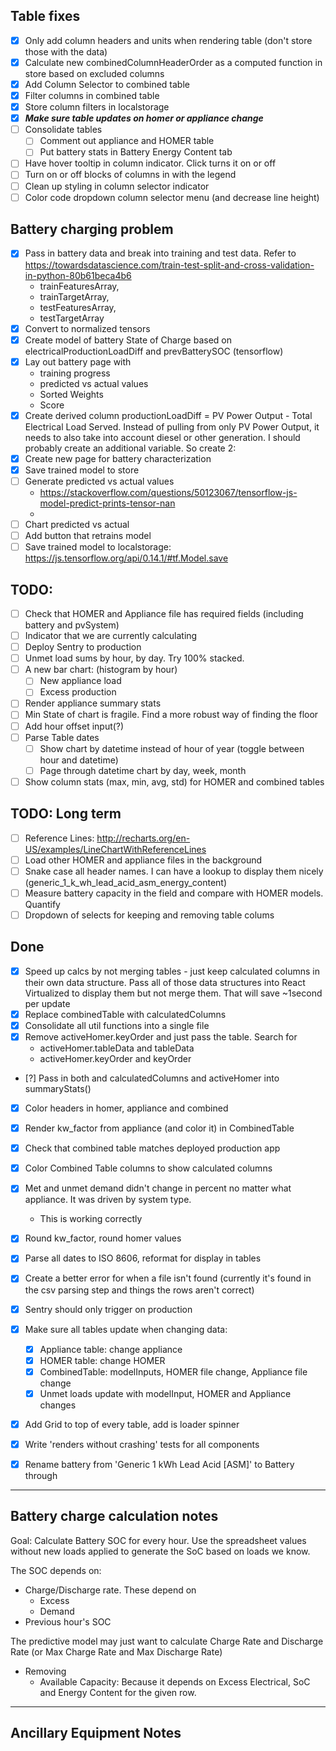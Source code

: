 ## Table fixes

- [x] Only add column headers and units when rendering table (don't store those with the data)
- [x] Calculate new combinedColumnHeaderOrder as a computed function in store based on excluded columns
- [x] Add Column Selector to combined table
- [x] Filter columns in combined table
- [x] Store column filters in localstorage
- [x] **_Make sure table updates on homer or appliance change_**
- [ ] Consolidate tables
  - [ ] Comment out appliance and HOMER table
  - [ ] Put battery stats in Battery Energy Content tab
- [ ] Have hover tooltip in column indicator. Click turns it on or off
- [ ] Turn on or off blocks of columns in with the legend
- [ ] Clean up styling in column selector indicator
- [ ] Color code dropdown column selector menu (and decrease line height)

## Battery charging problem

- [x] Pass in battery data and break into training and test data. Refer to https://towardsdatascience.com/train-test-split-and-cross-validation-in-python-80b61beca4b6
  - trainFeaturesArray,
  - trainTargetArray,
  - testFeaturesArray,
  - testTargetArray
- [x] Convert to normalized tensors
- [x] Create model of battery State of Charge based on electricalProductionLoadDiff and prevBatterySOC (tensorflow)
- [x] Lay out battery page with
  - training progress
  - predicted vs actual values
  - Sorted Weights
  - Score
- [x] Create derived column productionLoadDiff = PV Power Output - Total Electrical Load Served. Instead of pulling from only PV Power Output, it needs to also take into account diesel or other generation. I should probably create an additional variable. So create 2:
- [x] Create new page for battery characterization
- [x] Save trained model to store
- [ ] Generate predicted vs actual values
  - https://stackoverflow.com/questions/50123067/tensorflow-js-model-predict-prints-tensor-nan
  -
- [ ] Chart predicted vs actual
- [ ] Add button that retrains model
- [ ] Save trained model to localstorage: https://js.tensorflow.org/api/0.14.1/#tf.Model.save

## TODO:

- [ ] Check that HOMER and Appliance file has required fields (including battery and pvSystem)
- [ ] Indicator that we are currently calculating
- [ ] Deploy Sentry to production
- [ ] Unmet load sums by hour, by day. Try 100% stacked.
- [ ] A new bar chart: (histogram by hour)
  - [ ] New appliance load
  - [ ] Excess production
- [ ] Render appliance summary stats
- [ ] Min State of chart is fragile. Find a more robust way of finding the floor
- [ ] Add hour offset input(?)
- [ ] Parse Table dates
  - [ ] Show chart by datetime instead of hour of year (toggle between hour and datetime)
  - [ ] Page through datetime chart by day, week, month
- [ ] Show column stats (max, min, avg, std) for HOMER and combined tables

## TODO: Long term

- [ ] Reference Lines: http://recharts.org/en-US/examples/LineChartWithReferenceLines
- [ ] Load other HOMER and appliance files in the background
- [ ] Snake case all header names. I can have a lookup to display them nicely (generic_1_k_wh_lead_acid_asm_energy_content)
- [ ] Measure battery capacity in the field and compare with HOMER models. Quantify
- [ ] Dropdown of selects for keeping and removing table colums

## Done

- [x] Speed up calcs by not merging tables - just keep calculated columns in their own data structure. Pass all of those data structures into React Virtualized to display them but not merge them. That will save ~1second per update
- [x] Replace combinedTable with calculatedColumns
- [x] Consolidate all util functions into a single file
- [x] Remove activeHomer.keyOrder and just pass the table. Search for
  - activeHomer.tableData and tableData
  - activeHomer.keyOrder and keyOrder
- [?] Pass in both and calculatedColumns and activeHomer into summaryStats()
- [x] Color headers in homer, appliance and combined
- [x] Render kw_factor from appliance (and color it) in CombinedTable
- [x] Check that combined table matches deployed production app
- [x] Color Combined Table columns to show calculated columns
- [x] Met and unmet demand didn't change in percent no matter what appliance. It was driven by system type.

  - This is working correctly

- [x] Round kw_factor, round homer values
- [x] Parse all dates to ISO 8606, reformat for display in tables
- [x] Create a better error for when a file isn't found (currently it's found in the csv parsing step and things the rows aren't correct)
- [x] Sentry should only trigger on production
- [x] Make sure all tables update when changing data:
  - [x] Appliance table: change appliance
  - [x] HOMER table: change HOMER
  - [x] CombinedTable: modelInputs, HOMER file change, Appliance file change
  - [x] Unmet loads update with modelInput, HOMER and Appliance changes
- [x] Add Grid to top of every table, add is loader spinner
- [x] Write 'renders without crashing' tests for all components
- [x] Rename battery from 'Generic 1 kWh Lead Acid [ASM]' to Battery through

---

## Battery charge calculation notes

Goal: Calculate Battery SOC for every hour. Use the spreadsheet values without new loads applied to generate the SoC based on loads we know.

The SOC depends on:

- Charge/Discharge rate. These depend on
  - Excess
  - Demand
- Previous hour's SOC

The predictive model may just want to calculate Charge Rate and Discharge Rate (or Max Charge Rate and Max Discharge Rate)

- Removing
  - Available Capacity: Because it depends on Excess Electrical, SoC and Energy Content for the given row.

---

## Ancillary Equipment Notes
